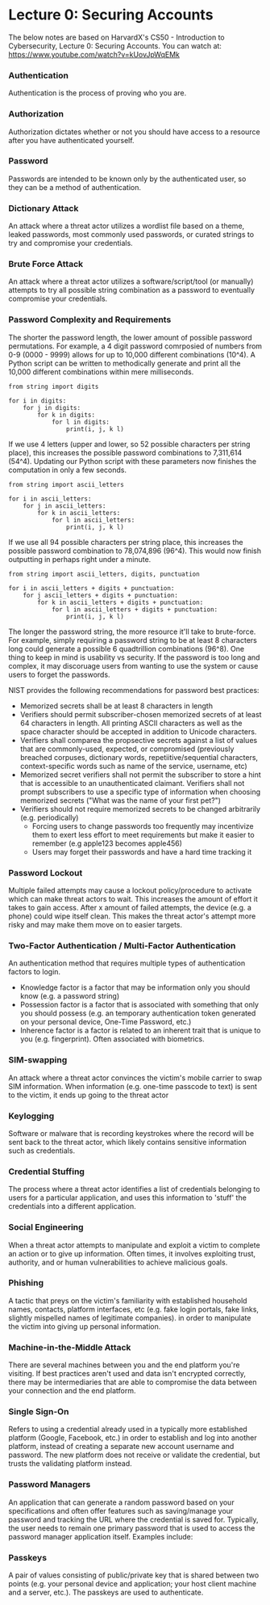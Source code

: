 # Lecture 0: Securing Accounts
The below notes are based on HarvardX's CS50 - Introduction to Cybersecurity, Lecture 0: Securing Accounts. You can watch at: https://www.youtube.com/watch?v=kUovJpWqEMk


### Authentication
Authentication is the process of proving who you are.

### Authorization

Authorization dictates whether or not you should have access to a resource after you have authenticated yourself.

### Password

Passwords are intended to be known only by the authenticated user, so they can be a method of authentication.

### Dictionary Attack

An attack where a threat actor utilizes a wordlist file based on a theme, leaked passwords, most commonly used passwords, or curated strings to try and compromise your credentials.

### Brute Force Attack

An attack where a threat actor utilizes a software/script/tool (or manually) attempts to try all possible string combination as a password to eventually compromise your credentials.


### Password Complexity and Requirements

The shorter the password length, the lower amount of possible password permutations. For example, a 4 digit password comrposied of numbers from 0-9 (0000 - 9999) allows for up to 10,000 different combinations (10^4). A Python script can be written to methodically generate and print all the 10,000 different combinations within mere milliseconds.

```
from string import digits

for i in digits:
    for j in digits:
        for k in digits:
            for l in digits:
                print(i, j, k l)

```

If we use 4 letters (upper and lower, so 52 possible characters per string place), this increases the possible password combinations to 7,311,614 (54^4). Updating our Python script with these parameters now finishes the computation in only a few seconds.


```
from string import ascii_letters

for i in ascii_letters:
    for j in ascii_letters:
        for k in ascii_letters:
            for l in ascii_letters:
                print(i, j, k l)
```

If we use all 94 possible characters per string place, this increases the possible password combination to 78,074,896 (96^4). This would now finish outputting in perhaps right under a minute.

```
from string import ascii_letters, digits, punctuation

for i in ascii_letters + digits + punctuation:
    for j ascii_letters + digits + punctuation:
        for k in ascii_letters + digits + punctuation:
            for l in ascii_letters + digits + punctuation:
                print(i, j, k l)

```

The longer the password string, the more resource it'll take to brute-force. For example, simply requiring a password string to be at least 8 characters long could generate a possible 6 quadtrillion combinations (96^8). One thing to keep in mind is usability vs security. If the password is too long and complex, it may discoruage users from wanting to use the system or cause users to forget the passwords.

NIST provides the following recommendations for password best practices:
- Memorized secrets shall be at least 8 characters in length
- Verifiers should permit subscriber-chosen memorized secrets of at least 64 characters in length. All printing ASCII characters as well as the space character should be accepted in addition to Unicode characters.
- Verifiers shall comparea the propsective secrets against a list of values that are commonly-used, expected, or compromised (previously breached corpuses, dictionary words, repetiitive/sequential characters, context-specific words such as name of the service, username, etc)
- Memorized secret verifiers shall not permit the subscriber to store a hint that is accessible to an unauthenticated claimant. Verifiers shall not prompt subscribers to use a specific type of information when choosing memorized secrets ("What was the name of your first pet?")
- Verifiers should not require memorized secrets to be changed arbitrarily (e.g. periodically)
    - Forcing users to change passwords too frequently may incentivize them to exert less effort to meet requirements but make it easier to remember (e.g apple123 becomes apple456)
    - Users may forget their passwords and have a hard time tracking it


### Password Lockout

Multiple failed attempts may cause a lockout policy/procedure to activate which can make threat actors to wait. This increases the amount of effort it takes to gain access. After x amount of failed attempts, the device (e.g. a phone) could wipe itself clean. This makes the threat actor's attempt more risky and may make them move on to easier targets.

### Two-Factor Authentication / Multi-Factor Authentication

An authentication method that requires multiple types of authentication factors to login.
- Knowledge factor is a factor that may be information only you should know (e.g. a password string)
- Possession factor is a factor that is associated with something that only you should possess (e.g. an temporary authentication token generated on your personal device, One-Time Password, etc.)
- Inherence factor is a factor is related to an inherent trait that is unique to you (e.g. fingerprint). Often associated with biometrics.



### SIM-swapping
An attack where a threat actor convinces the victim's mobile carrier to swap SIM information. When information (e.g. one-time passcode to text) is sent to the victim, it ends up going to the threat actor

### Keylogging
Software or malware that is recording keystrokes where the record will be sent back to the threat actor, which likely contains sensitive information such as credentials.


### Credential Stuffing

The process where a threat actor identifies a list of credentials belonging to users for a particular application, and uses this information to 'stuff' the credentials into a different application.


### Social Engineering

When a threat actor attempts to manipulate and exploit a victim to complete an action or to give up information. Often times, it involves exploiting trust, authority, and or human vulnerabilities to achieve malicious goals.


### Phishing

A tactic that preys on the victim's familiarity with established household names, contacts, platform interfaces, etc (e.g. fake login portals, fake links, slightly mispelled names of legitimate companies). in order to manipulate the victim into giving up personal information.



### Machine-in-the-Middle Attack
There are several machines between you and the end platform you're visiting. If best practices aren't used and data isn't encrypted correctly, there may be intermediaries that are able to compromise the data between your connection and the end platform.

### Single Sign-On

Refers to using a credential already used in a typically more established platform (Google, Facebook, etc.) in order to establish and log into another platform, instead of creating a separate new account username and password. The new platform does not receive or validate the credential, but trusts the validating platform instead.


### Password Managers

An application that can generate a random password based on your specifications and often offer features such as saving/manage your password and tracking the URL where the credential is saved for. Typically, the user needs to remain one primary password that is used to access the password manager application itself. Examples include:


### Passkeys

A pair of values consisting of public/private key that is shared between two points (e.g. your personal device and application; your host client machine and a server, etc.). The passkeys are used to authenticate.